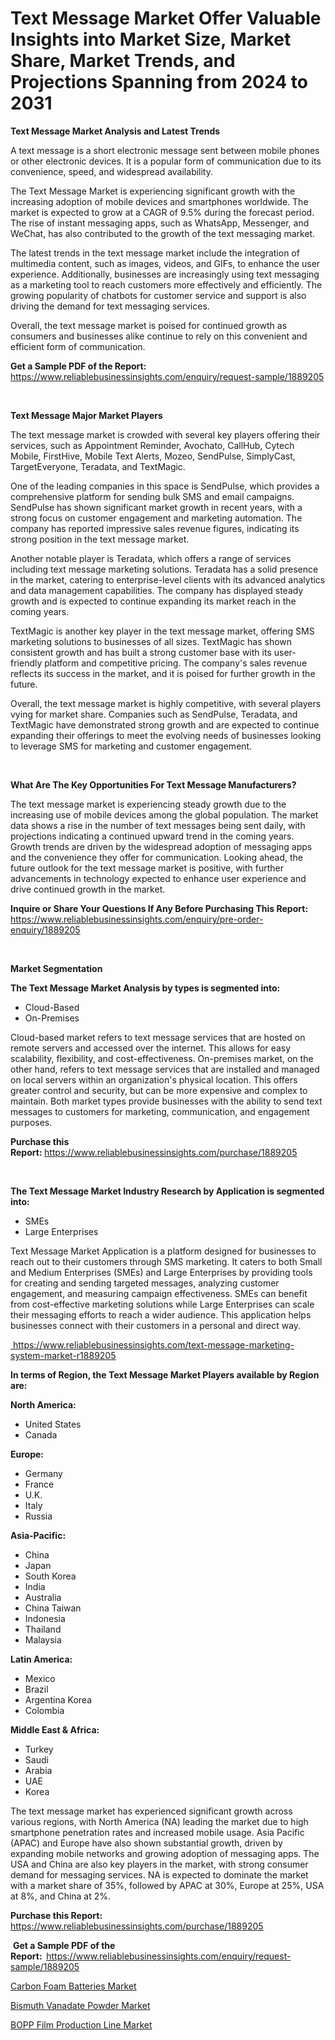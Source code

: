 <p><h1>Text Message Market Offer Valuable Insights into Market Size, Market Share, Market Trends, and Projections Spanning from 2024 to 2031</h1></p><p><strong>Text Message Market Analysis and Latest Trends</strong></p>
<p><p>A text message is a short electronic message sent between mobile phones or other electronic devices. It is a popular form of communication due to its convenience, speed, and widespread availability.</p><p>The Text Message Market is experiencing significant growth with the increasing adoption of mobile devices and smartphones worldwide. The market is expected to grow at a CAGR of 9.5% during the forecast period. The rise of instant messaging apps, such as WhatsApp, Messenger, and WeChat, has also contributed to the growth of the text messaging market.</p><p>The latest trends in the text message market include the integration of multimedia content, such as images, videos, and GIFs, to enhance the user experience. Additionally, businesses are increasingly using text messaging as a marketing tool to reach customers more effectively and efficiently. The growing popularity of chatbots for customer service and support is also driving the demand for text messaging services.</p><p>Overall, the text message market is poised for continued growth as consumers and businesses alike continue to rely on this convenient and efficient form of communication.</p></p>
<p><strong>Get a Sample PDF of the Report:&nbsp;</strong> <a href="https://www.reliablebusinessinsights.com/enquiry/request-sample/1889205">https://www.reliablebusinessinsights.com/enquiry/request-sample/1889205</a></p>
<p>&nbsp;</p>
<p><strong>Text Message Major Market Players</strong></p>
<p><p>The text message market is crowded with several key players offering their services, such as Appointment Reminder, Avochato, CallHub, Cytech Mobile, FirstHive, Mobile Text Alerts, Mozeo, SendPulse, SimplyCast, TargetEveryone, Teradata, and TextMagic. </p><p>One of the leading companies in this space is SendPulse, which provides a comprehensive platform for sending bulk SMS and email campaigns. SendPulse has shown significant market growth in recent years, with a strong focus on customer engagement and marketing automation. The company has reported impressive sales revenue figures, indicating its strong position in the text message market.</p><p>Another notable player is Teradata, which offers a range of services including text message marketing solutions. Teradata has a solid presence in the market, catering to enterprise-level clients with its advanced analytics and data management capabilities. The company has displayed steady growth and is expected to continue expanding its market reach in the coming years.</p><p>TextMagic is another key player in the text message market, offering SMS marketing solutions to businesses of all sizes. TextMagic has shown consistent growth and has built a strong customer base with its user-friendly platform and competitive pricing. The company's sales revenue reflects its success in the market, and it is poised for further growth in the future.</p><p>Overall, the text message market is highly competitive, with several players vying for market share. Companies such as SendPulse, Teradata, and TextMagic have demonstrated strong growth and are expected to continue expanding their offerings to meet the evolving needs of businesses looking to leverage SMS for marketing and customer engagement.</p></p>
<p>&nbsp;</p>
<p><strong>What Are The Key Opportunities For Text Message Manufacturers?</strong></p>
<p><p>The text message market is experiencing steady growth due to the increasing use of mobile devices among the global population. The market data shows a rise in the number of text messages being sent daily, with projections indicating a continued upward trend in the coming years. Growth trends are driven by the widespread adoption of messaging apps and the convenience they offer for communication. Looking ahead, the future outlook for the text message market is positive, with further advancements in technology expected to enhance user experience and drive continued growth in the market.</p></p>
<p><strong>Inquire or Share Your Questions If Any Before Purchasing This Report:</strong> <a href="https://www.reliablebusinessinsights.com/enquiry/pre-order-enquiry/1889205">https://www.reliablebusinessinsights.com/enquiry/pre-order-enquiry/1889205</a></p>
<p>&nbsp;</p>
<p><strong>Market Segmentation</strong></p>
<p><strong>The Text Message Market Analysis by types is segmented into:</strong></p>
<p><ul><li>Cloud-Based</li><li>On-Premises</li></ul></p>
<p><p>Cloud-based market refers to text message services that are hosted on remote servers and accessed over the internet. This allows for easy scalability, flexibility, and cost-effectiveness. On-premises market, on the other hand, refers to text message services that are installed and managed on local servers within an organization's physical location. This offers greater control and security, but can be more expensive and complex to maintain. Both market types provide businesses with the ability to send text messages to customers for marketing, communication, and engagement purposes.</p></p>
<p><strong>Purchase this Report:&nbsp;</strong><a href="https://www.reliablebusinessinsights.com/purchase/1889205">https://www.reliablebusinessinsights.com/purchase/1889205</a></p>
<p>&nbsp;</p>
<p><strong>The Text Message Market Industry Research by Application is segmented into:</strong></p>
<p><ul><li>SMEs</li><li>Large Enterprises</li></ul></p>
<p><p>Text Message Market Application is a platform designed for businesses to reach out to their customers through SMS marketing. It caters to both Small and Medium Enterprises (SMEs) and Large Enterprises by providing tools for creating and sending targeted messages, analyzing customer engagement, and measuring campaign effectiveness. SMEs can benefit from cost-effective marketing solutions while Large Enterprises can scale their messaging efforts to reach a wider audience. This application helps businesses connect with their customers in a personal and direct way.</p></p>
<p><a href="https://www.reliablebusinessinsights.com/text-message-marketing-system-market-r1889205">&nbsp;https://www.reliablebusinessinsights.com/text-message-marketing-system-market-r1889205</a></p>
<p><strong>In terms of Region, the Text Message Market Players available by Region are:</strong></p>
<p>
    <p> <strong> North America: </strong>
        <ul>
            <li>United States</li>
            <li>Canada</li>
        </ul>
        </p> 
    <p> <strong> Europe: </strong>
        <ul>
            <li>Germany</li>
            <li>France</li>
            <li>U.K.</li>
            <li>Italy</li>
            <li>Russia</li>
        </ul>
        </p> 
    <p> <strong> Asia-Pacific: </strong>
        <ul>
            <li>China</li>
            <li>Japan</li>
            <li>South Korea</li>
            <li>India</li>
            <li>Australia</li>
            <li>China Taiwan</li>
            <li>Indonesia</li>
            <li>Thailand</li>
            <li>Malaysia</li>
        </ul>
        </p> 
    <p> <strong> Latin America: </strong>
        <ul>
            <li>Mexico</li>
            <li>Brazil</li>
            <li>Argentina Korea</li>
            <li>Colombia</li>
        </ul>
        </p> 
    <p> <strong> Middle East & Africa: </strong>
        <ul>
            <li>Turkey</li>
            <li>Saudi</li>
            <li>Arabia</li>
            <li>UAE</li>
            <li>Korea</li>
        </ul>
    </p>
    </p>
<p><p>The text message market has experienced significant growth across various regions, with North America (NA) leading the market due to high smartphone penetration rates and increased mobile usage. Asia Pacific (APAC) and Europe have also shown substantial growth, driven by expanding mobile networks and growing adoption of messaging apps. The USA and China are also key players in the market, with strong consumer demand for messaging services. NA is expected to dominate the market with a market share of 35%, followed by APAC at 30%, Europe at 25%, USA at 8%, and China at 2%.</p></p>
<p><strong>Purchase this Report: </strong><a href="https://www.reliablebusinessinsights.com/purchase/1889205">https://www.reliablebusinessinsights.com/purchase/1889205</a></p>
<p>&nbsp;<strong>Get a Sample PDF of the Report:&nbsp;&nbsp;</strong><a href="https://www.reliablebusinessinsights.com/enquiry/request-sample/1889205">https://www.reliablebusinessinsights.com/enquiry/request-sample/1889205</a></p>
<p><strong></strong></p>
<p><p><a href="https://github.com/BryanLittlebXfbG/Market-Research-Report-List-1/blob/main/carbon-foam-batteries-market.md">Carbon Foam Batteries Market</a></p><p><a href="https://github.com/mzurpwxu46/Market-Research-Report-List-1/blob/main/bismuth-vanadate-powder-market.md">Bismuth Vanadate Powder Market</a></p><p><a href="https://github.com/avrinamou1/Market-Research-Report-List-1/blob/main/bopp-film-production-line-market.md">BOPP Film Production Line Market</a></p></p>